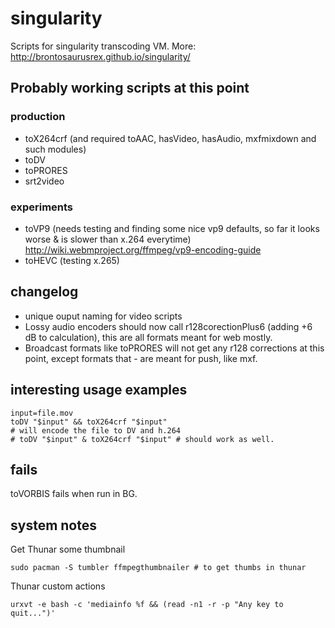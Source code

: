 # singularity

Scripts for singularity transcoding VM.
More: <http://brontosaurusrex.github.io/singularity/>

## Probably working scripts at this point

### production
- toX264crf (and required toAAC, hasVideo, hasAudio, mxfmixdown and such modules)  
- toDV  
- toPRORES  
- srt2video

### experiments
- toVP9 (needs testing and finding some nice vp9 defaults, so far it looks worse & is slower than x.264 everytime) <http://wiki.webmproject.org/ffmpeg/vp9-encoding-guide>  
- toHEVC (testing x.265)

## changelog

- unique ouput naming for video scripts  
- Lossy audio encoders should now call r128corectionPlus6 (adding +6 dB to calculation), this are all formats meant for web mostly.  
- Broadcast formats like toPRORES will not get any r128 corrections at this point, except formats that - are meant for push, like mxf.  

## interesting usage examples

    input=file.mov
    toDV "$input" && toX264crf "$input"
    # will encode the file to DV and h.264
    # toDV "$input" & toX264crf "$input" # should work as well.
    
## fails

toVORBIS fails when run in BG.  

## system notes

Get Thunar some thumbnail

    sudo pacman -S tumbler ffmpegthumbnailer # to get thumbs in thunar
    
Thunar custom actions

    urxvt -e bash -c 'mediainfo %f && (read -n1 -r -p "Any key to quit...")'
